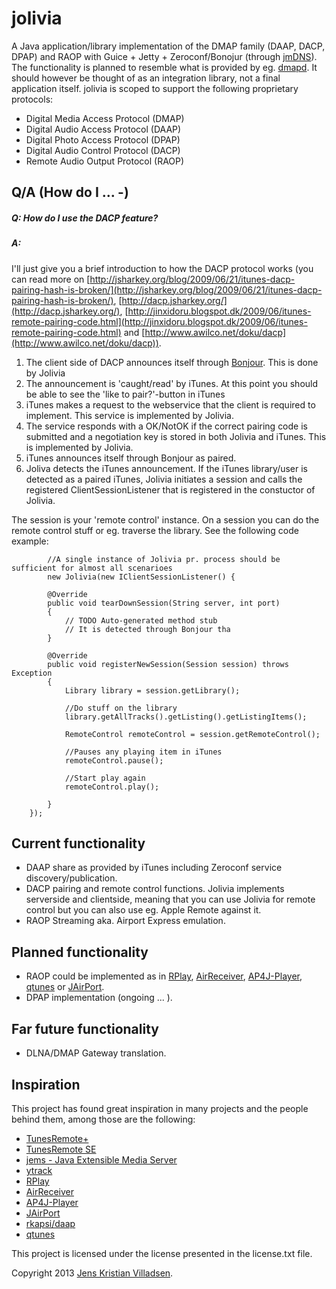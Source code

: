 jolivia
=======

A Java application/library implementation of the DMAP family (DAAP, DACP, DPAP) and RAOP with Guice + Jetty + Zeroconf/Bonojur (through [jmDNS](http://sourceforge.net/projects/jmdns/)). The functionality is planned to resemble what is provided by eg. [dmapd](http://www.flyn.org/projects/dmapd/index.html). It should however be thought of as an integration library, not a final application itself. jolivia is scoped to support the following proprietary protocols:

 - Digital Media Access Protocol (DMAP)
 - Digital Audio Access Protocol (DAAP)
 - Digital Photo Access Protocol (DPAP)
 - Digital Audio Control Protocol (DACP)
 - Remote Audio Output Protocol (RAOP)

## Q/A (How do I ... -)

##### Q: How do I use the DACP feature?
##### A:
I'll just give you a brief introduction to how the DACP protocol works (you can read more on [http://jsharkey.org/blog/2009/06/21/itunes-dacp-pairing-hash-is-broken/](http://jsharkey.org/blog/2009/06/21/itunes-dacp-pairing-hash-is-broken/), [http://dacp.jsharkey.org/](http://dacp.jsharkey.org/), [http://jinxidoru.blogspot.dk/2009/06/itunes-remote-pairing-code.html](http://jinxidoru.blogspot.dk/2009/06/itunes-remote-pairing-code.html) and [http://www.awilco.net/doku/dacp](http://www.awilco.net/doku/dacp)).

1. The client side of DACP announces itself through [Bonjour](http://en.wikipedia.org/wiki/Bonjour_(software) ). This is done by Jolivia
2. The announcement is 'caught/read' by iTunes. At this point you should be able to see the 'like to pair?'-button in iTunes
3. iTunes makes a request to the webservice that the client is required to implement. This service is implemented by Jolivia.
4. The service responds with a OK/NotOK if the correct pairing code is submitted and a negotiation key is stored in both Jolivia and iTunes. This is implemented by Jolivia.
5. iTunes announces itself through Bonjour as paired.
6. Joliva detects the iTunes announcement. If the iTunes library/user is detected as a paired iTunes, Jolivia initiates a session and calls the registered ClientSessionListener that is registered in the constuctor of Jolivia.

The session is your 'remote control' instance. On a session you can do the remote control stuff or eg. traverse the library. See the following code example:

			//A single instance of Jolivia pr. process should be sufficient for almost all scenarioes
			new Jolivia(new IClientSessionListener() {

			@Override
			public void tearDownSession(String server, int port)
			{
				// TODO Auto-generated method stub
				// It is detected through Bonjour tha
			}

			@Override
			public void registerNewSession(Session session) throws Exception
			{
				Library library = session.getLibrary();
                
                //Do stuff on the library
				library.getAllTracks().getListing().getListingItems();

				RemoteControl remoteControl = session.getRemoteControl();

                //Pauses any playing item in iTunes
				remoteControl.pause();

				//Start play again
				remoteControl.play();

			}
		});

## Current functionality ##

 * DAAP share as provided by iTunes including Zeroconf service discovery/publication.
 * DACP pairing and remote control functions. Jolivia implements serverside and clientside, meaning that you can use Jolivia for remote control but you can also use eg. Apple Remote against it.
 * RAOP Streaming aka. Airport Express emulation.
## Planned functionality ##

 * RAOP could be implemented as in [RPlay](https://github.com/bencall/RPlay), [AirReceiver](https://github.com/fgp/AirReceiver), [AP4J-Player](https://github.com/carsonmcdonald/AP4J-Player), [qtunes](https://launchpad.net/qtunes) or [JAirPort](https://github.com/froks/JAirPort).
 * DPAP implementation (ongoing ... ).

## Far future functionality ##
 * DLNA/DMAP Gateway translation.

## Inspiration
This project has found great inspiration in many projects and the people behind them, among those are the following:

 - [TunesRemote+](http://code.google.com/p/tunesremote-plus/)
 - [TunesRemote SE](http://code.google.com/p/tunesremote-se/)
 - [jems - Java Extensible Media Server](http://code.google.com/p/jems/)
 - [ytrack](http://code.google.com/p/ytrack/)
 - [RPlay](https://github.com/bencall/RPlay)
 - [AirReceiver](https://github.com/fgp/AirReceiver)
 - [AP4J-Player](https://github.com/carsonmcdonald/AP4J-Player)
 - [JAirPort](https://github.com/froks/JAirPort)
 - [rkapsi/daap](https://github.com/rkapsi/daap)
 - [qtunes](https://launchpad.net/qtunes)

This project is licensed under the license presented in the license.txt file.

Copyright 2013 [Jens Kristian Villadsen](http://www.genuswillehadus.net). 
